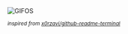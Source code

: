 <div align="justify">
<picture>
    <source media="(prefers-color-scheme: dark)" srcset="https://i.ibb.co/0rS8vQZ/output-gif.gif">
    <source media="(prefers-color-scheme: light)" srcset="https://i.ibb.co/0rS8vQZ/output-gif.gif">
    <img alt="GIFOS" src="https://i.ibb.co/0rS8vQZ/output-gif.gif">
</picture>

<sub><i>inspired from [x0rzavi/github-readme-terminal](https://github.com/x0rzavi/github-readme-terminal)</i></sub>

</div>

<!-- Image deletion URL: https://ibb.co/kXfkvM0/6df1f70c3f1fd4175e7ab8ef5bea3909 -->